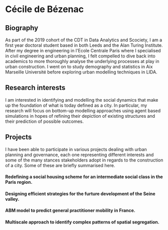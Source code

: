 # Cécile de Bézenac

## Biography
As part of the 2019 cohort of the CDT in Data Analytics and Scociety, I am a first year doctoral student based in both
Leeds and the Alan Turing Institute. After my degree in engineering in l'Ecole Centrale Paris where I specialised in 
civil engineering and urban planning, I felt compelled to dive back into academics to more thoroughly analyse the underlying 
processes at play in urban construction. I went on to study demography and statistics in Aix Marseille Université before
exploring urban modelling techniques in LIDA. 

## Research interests
I am interested in identifying and modelling the social dynamics that make up the foundation of what is today defined as a city. In particular, my research will focus on bottom-up modelling approaches using agent based simulations in hopes of refining their depiction of existing structures and their prediction of possible outcomes. 

## Projects
I have been able to participate in various projects dealing with urban planning and governance, each one representing different interests and some of the many stances stakeholders adopt in regards to the construction of a city. Some of these are briefly summarised here. 
 
 #### Redefining a social housing scheme for an intermediate social class in the Paris region. 
 #### Designing efficient strategies for the furture development of the Seine valley.
 #### ABM model to predict general practitioner mobility in France. 
 #### Multiscale approach to identify complex patterns of spatial segregation. 
 


